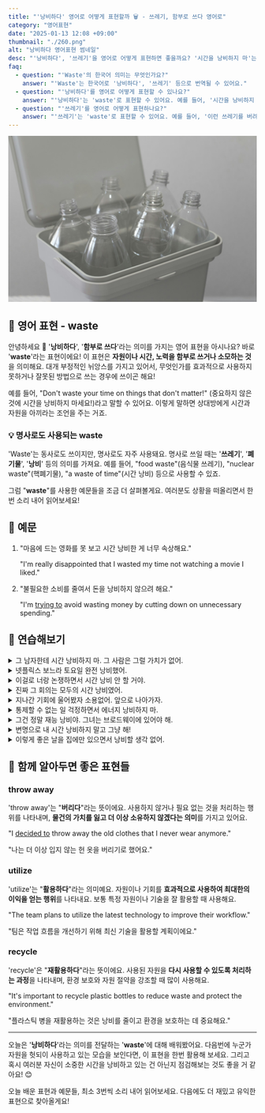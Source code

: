 ```yaml
---
title: "'낭비하다' 영어로 어떻게 표현할까 🗑️ - 쓰레기, 함부로 쓰다 영어로"
category: "영어표현"
date: "2025-01-13 12:08 +09:00"
thumbnail: "./260.png"
alt: "낭비하다 영어표현 썸네일"
desc: "'낭비하다', '쓰레기'을 영어로 어떻게 표현하면 좋을까요? '시간을 낭비하지 마'는 어떤 표현일까요? '이런 쓰레기를 버려야 해'는 어떻게 말할 수 있을까요? '이 폐기물은 재활용할 수 있어'를 영어로 표현하는 법을 배워봅시다. 다양한 예문을 통해서 연습하고 본인의 표현으로 만들어 보세요."
faq:
  - question: "'Waste'의 한국어 의미는 무엇인가요?"
    answer: "'Waste'는 한국어로 '낭비하다', '쓰레기' 등으로 번역될 수 있어요."
  - question: "'낭비하다'를 영어로 어떻게 표현할 수 있나요?"
    answer: "'낭비하다'는 'waste'로 표현할 수 있어요. 예를 들어, '시간을 낭비하지 마'는 'Don't waste your time'으로 말할 수 있어요."
  - question: "'쓰레기'를 영어로 어떻게 표현하나요?"
    answer: "'쓰레기'는 'waste'로 표현할 수 있어요. 예를 들어, '이런 쓰레기를 버려야 해'는 'We need to throw away this waste'로 말할 수 있어요."
---
```


![쓰레기통에 빈 페트병 6개](./260-1.jpg)

## 🌟 영어 표현 - waste

안녕하세요 👋 '**낭비하다**', '**함부로 쓰다**'라는 의미를 가지는 영어 표현을 아시나요? 바로 '**waste**'라는 표현이에요! 이 표현은 **자원이나 시간, 노력을 함부로 쓰거나 소모하는 것**을 의미해요. 대개 부정적인 뉘앙스를 가지고 있어서, 무엇인가를 효과적으로 사용하지 못하거나 잘못된 방법으로 쓰는 경우에 쓰이곤 해요!

예를 들어, "Don't waste your time on things that don't matter!" (중요하지 않은 것에 시간을 낭비하지 마세요!)라고 말할 수 있어요. 이렇게 말하면 상대방에게 시간과 자원을 아끼라는 조언을 주는 거죠.

<div 
  data-inline-banner="🎉 새해에는 스픽 AI와 함께 영어 공부하자" 
  data-inline-banner-subtext="설날 특별 할인으로 최대 70% 할인! (~2/3)" 
  data-inline-banner-link="https://app.usespeak.com/kr-ko/sale/kr-affiliate-special/?ref=engple-inline"
  data-inline-banner-caption="해당 링크를 통해 구매시 일정액의 수수료를 지급받습니다.">
</div>

### 💡 명사로도 사용되는 waste

'Waste'는 동사로도 쓰이지만, 명사로도 자주 사용돼요. 명사로 쓰일 때는 '**쓰레기**', '**폐기물**', '**낭비**' 등의 의미를 가져요. 예를 들어, "food waste"(음식물 쓰레기), "nuclear waste"(핵폐기물), "a waste of time"(시간 낭비) 등으로 사용할 수 있죠.

그럼 "**waste**"를 사용한 예문들을 조금 더 살펴볼게요. 여러분도 상황을 떠올리면서 한 번 소리 내어 읽어보세요!

## 📖 예문

1. "마음에 드는 영화를 못 보고 시간 낭비한 게 너무 속상해요."

   "I'm really disappointed that I wasted my time not watching a movie I liked."

2. "불필요한 소비를 줄여서 돈을 낭비하지 않으려 해요."

   "I'm [trying to](/blog/in-english/117.try-to/) avoid wasting money by cutting down on unnecessary spending."

## 💬 연습해보기

<details>
<summary>그 남자한테 시간 낭비하지 마. 그 사람은 그럴 가치가 없어.</summary>
<span>Don't waste your time on that guy. He's not worth it.</span>
</details>

<details>
<summary>넷플릭스 보느라 토요일 완전 낭비했어.</summary>
<span>I totally wasted my Saturday <a href="/blog/in-english/071.binge-watch/">binge-watching</a> Netflix.</span>
</details>

<details>
<summary>이걸로 너랑 논쟁하면서 시간 낭비 안 할 거야.</summary>
<span>I'm not gonna waste my breath arguing with you about this.</span>
</details>

<details>
<summary>진짜 그 회의는 모두의 시간 낭비였어.</summary>
<span>Man, that meeting was a complete waste of everyone's time.</span>
</details>

<details>
<summary>지나간 기회에 울어봤자 소용없어. 앞으로 나아가자.</summary>
<span>No point crying over wasted opportunities. Let's move forward.</span>
</details>

<details>
<summary>통제할 수 없는 일 걱정하면서 에너지 낭비하지 마.</summary>
<span>Don't waste your energy <a href="/blog/in-english/209.worry-about/">worrying about</a> things you can't control.</span>
</details>

<details>
<summary>그건 정말 재능 낭비야. 그녀는 브로드웨이에 있어야 해.</summary>
<span>That's such a waste of talent. She should be on Broadway.</span>
</details>

<details>
<summary>변명으로 내 시간 낭비하지 말고 그냥 해!</summary>
<span>Stop wasting my time with excuses and just get it done.</span>
</details>

<details>
<summary>이렇게 좋은 날을 집에만 있으면서 낭비할 생각 없어.</summary>
<span>I'm not gonna waste a beautiful day like this just staying inside.</span>
</details>

## 🤝 함께 알아두면 좋은 표현들

### throw away

'throw away'는 "**버리다**"라는 뜻이에요. 사용하지 않거나 필요 없는 것을 처리하는 행위를 나타내며, **물건의 가치를 잃고 더 이상 소유하지 않겠다는 의미**를 가지고 있어요.

"I [decided to](/blog/in-english/062.decide-to/) throw away the old clothes that I never wear anymore."

"나는 더 이상 입지 않는 헌 옷을 버리기로 했어요."

### utilize

'utilize'는 "**활용하다**"라는 의미예요. 자원이나 기회를 **효과적으로 사용하여 최대한의 이익을 얻는 행위**를 나타내요. 보통 특정 자원이나 기술을 잘 활용할 때 사용해요.

"The team plans to utilize the latest technology to improve their workflow."

"팀은 작업 흐름을 개선하기 위해 최신 기술을 활용할 계획이에요."

### recycle

'recycle'은 "**재활용하다**"라는 뜻이에요. 사용된 자원을 **다시 사용할 수 있도록 처리하는 과정**을 나타내며, 환경 보호와 자원 절약을 강조할 때 많이 사용해요.

"It's important to recycle plastic bottles to reduce waste and protect the environment."

"플라스틱 병을 재활용하는 것은 낭비를 줄이고 환경을 보호하는 데 중요해요."

---

오늘은 '**낭비하다**'라는 의미를 전달하는 '**waste**'에 대해 배워봤어요. 다음번에 누군가 자원을 헛되이 사용하고 있는 모습을 보인다면, 이 표현을 한번 활용해 보세요. 그리고 혹시 여러분 자신이 소중한 시간을 낭비하고 있는 건 아닌지 점검해보는 것도 좋을 거 같아요! 😊

오늘 배운 표현과 예문들, 최소 3번씩 소리 내어 읽어보세요. 다음에도 더 재밌고 유익한 표현으로 찾아올게요!
